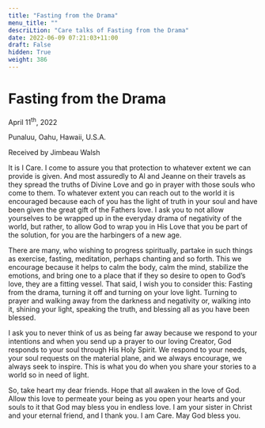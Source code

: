 ```yaml
---
title: "Fasting from the Drama"
menu_title: ""
descriLtion: "Care talks of Fasting from the Drama"
date: 2022-06-09 07:21:03+11:00
draft: False
hidden: True
weight: 386
---
```

# Fasting from the Drama 

April 11<sup>th</sup>, 2022

Punaluu, Oahu, Hawaii, U.S.A.

Received by Jimbeau Walsh   


It is I Care. I come to assure you that protection to whatever extent we can provide is given. And most assuredly to Al and Jeanne on their travels as they spread the truths of Divine Love and go in prayer with those souls who come to them. To whatever extent you can reach out to the world it is encouraged because each of you has the light of truth in your soul and have been given the great gift of the Fathers love. I ask you to not allow yourselves to be wrapped up in the everyday drama of negativity of the world, but rather, to allow God to wrap you in His Love that you be part of the solution, for you are the harbingers of a new age. 

There are many, who wishing to progress spiritually, partake in such things as exercise, fasting, meditation, perhaps chanting and so forth. This we encourage because it helps to calm the body, calm the mind, stabilize the emotions, and bring one to a place that if they so desire to open to God’s love, they are a fitting vessel. That said, I wish you to consider this: Fasting from the drama, turning it off and turning on your love light. Turning to prayer and walking away from the darkness and negativity or, walking into it, shining your light, speaking the truth, and blessing all as you have been blessed.
 
I ask you to never think of us as being far away because we respond to your intentions and when you send up a prayer to our loving Creator, God responds to your soul through His Holy Spirit. We respond to your needs, your soul requests on the material plane, and we always encourage, we always seek to inspire. This is what you do when you share your stories to a world so in need of light. 
  
So, take heart my dear friends. Hope that all awaken in the love of God. Allow this love to permeate your being as you open your hearts and your souls to it that God may bless you in endless love. I am your sister in Christ and your eternal friend, and I thank you. I am Care. May God bless you.
